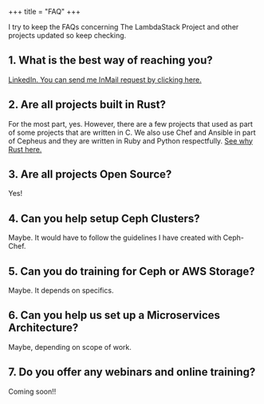 +++
title = "FAQ"
+++

I try to keep the FAQs concerning The LambdaStack Project and other projects updated so keep checking.

## 1. What is the best way of reaching you?

<a href="https://linkedin.com/in/cjones303">LinkedIn. You can send me InMail request by clicking here.</a>

## 2. Are all projects built in Rust?

For the most part, yes. However, there are a few projects that used as part of some projects that are written in C. We also use Chef and Ansible in part of Cepheus and they are written in Ruby and Python respectfully. <a href="http://lambdastack.io/blog/2017/02/20/rust/">See why Rust here.</a>

## 3. Are all projects Open Source?

Yes!

## 4. Can you help setup Ceph Clusters?

Maybe. It would have to follow the guidelines I have created with Ceph-Chef.

## 5. Can you do training for Ceph or AWS Storage?

Maybe. It depends on specifics.

## 6. Can you help us set up a Microservices Architecture?

Maybe, depending on scope of work.

## 7. Do you offer any webinars and online training?

Coming soon!!
